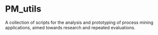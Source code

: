 # PM_utils
A collection of scripts for the analysis and prototyping of process mining applications, aimed towards research and repeated evaluations.

